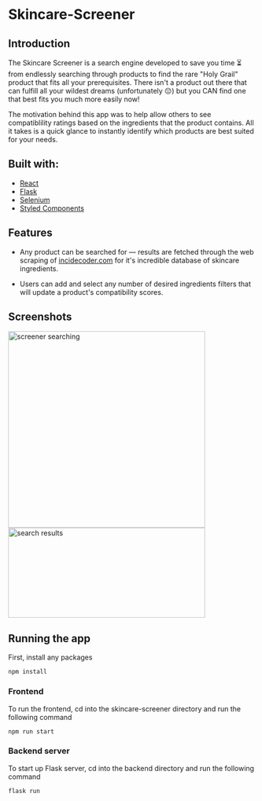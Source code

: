 # Skincare-Screener

## Introduction

The Skincare Screener is a search engine developed to save you time ⏳ from endlessly searching through products to find the rare 
"Holy Grail" product that fits all your prerequisites. There isn't a product out there that can fulfill all your wildest dreams 
(unfortunately 😔) but you CAN find one that best fits you much more easily now!

The motivation behind this app was to help allow others to see compatiblility ratings based on the ingredients that the product contains. 
All it takes is a quick glance to instantly identify which products are best suited for your needs.

## Built with:

* [React](https://reactjs.org/)
* [Flask](https://flask.palletsprojects.com/en/2.2.x/)
* [Selenium](https://www.selenium.dev/documentation/webdriver/)
* [Styled Components](https://styled-components.com/)

## Features
* Any product can be searched for — results are fetched through the web scraping of [incidecoder.com](https://incidecoder.com/) for it's incredible 
database of skincare ingredients.

* Users can add and select any number of desired ingredients filters that will update a product's
compatibility scores.

## Screenshots

<img width="400" alt="screener searching" src="https://user-images.githubusercontent.com/52483173/206450341-c8468afa-8f24-45c7-b6d1-2be92a1bd81d.png"> <img width="400" height="183" alt="search results" src="https://user-images.githubusercontent.com/52483173/206451129-971c4801-8a43-4947-9f53-5c95ad2748be.png"> 

## Running the app

First, install any packages

```
npm install
```

### Frontend 

To run the frontend, cd into the skincare-screener directory and run the following command

```
npm run start
```

### Backend server

To start up Flask server, cd into the backend directory and run the following command

```
flask run
```
